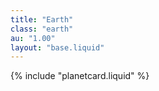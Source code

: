 ```yaml
---
title: "Earth"
class: "earth"
au: "1.00"
layout: "base.liquid"
---
```

{% include "planetcard.liquid" %}
